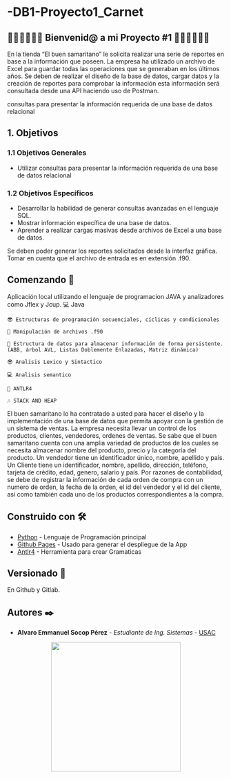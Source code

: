 # -DB1-Proyecto1_Carnet


  
## 🥇🥇🥇🤗🤗🤗  Bienvenid@ a mi Proyecto #1  🤗🤗🤗🥇🥇🥇 
En la tienda “El buen samaritano” le solicita realizar una serie de reportes en base a la información que poseen. La empresa ha utilizado un archivo de Excel para 
guardar todas las operaciones que se generaban en los últimos años.
Se deben de realizar el diseño de la base de datos, cargar datos y la creación de reportes para comprobar la información esta información será consultada desde una 
API haciendo uso de Postman.

consultas para presentar la información requerida de una base de datos  relacional

## 1. Objetivos
### 1.1 Objetivos Generales

- Utilizar consultas para presentar la información requerida de una base de datos relacional


### 1.2 Objetivos Específicos
- Desarrollar la habilidad de generar consultas avanzadas en el lenguaje SQL.
- Mostrar información específica de una base de datos.
- Aprender a realizar cargas masivas desde archivos de Excel a una base de datos.


Se deben poder generar los reportes solicitados desde la interfaz gráfica. Tomar en cuenta que el archivo de entrada es en extensión .f90.

## Comenzando 🚀

Aplicación local utilizando el lenguaje de programacion JAVA y analizadores como Jflex y Jcup.
    💻 Java
    
    😎 Estructuras de programación secuenciales, cíclicas y condicionales
    
    🎃 Manipulación de archivos .f90
    
    🎇 Estructura de datos para almacenar información de forma persistente. (ABB, árbol AVL, Listas Doblemente Enlazadas, Matriz dinámica)
    
    😎 Analisis Lexico y Sintactico
    
    💻 Analisis semantico

    🤖 ANTLR4
    
    🎶 STACK AND HEAP

El buen samaritano lo ha contratado a usted para hacer el diseño y la  implementación de una base de datos que permita apoyar con la gestión de un 
sistema de ventas. La empresa necesita llevar un control de los productos, clientes, vendedores, ordenes de ventas.
Se sabe que el buen samaritano cuenta con una amplia variedad de productos de los cuales se necesita almacenar nombre del producto, precio y la categoría del 
producto.
Un vendedor tiene un identificador único, nombre, apellido y país. Un Cliente tiene un identificador, nombre, apellido, dirección, teléfono, tarjeta de crédito, edad, 
genero, salario y país.
Por razones de contabilidad, se debe de registrar la información de cada orden de compra con un numero de orden, la fecha de la orden, el id del vendedor y el id del 
cliente, así como también cada uno de los productos correspondientes a la compra.


## Construido con 🛠️

* [Python](https://www.python.org) - Lenguaje de Programación principal
* [Github Pages](https://pages.github.com) - Usado para generar el despliegue de la App
* [Antlr4](https://www.antlr.org) - Herramienta para crear Gramaticas

## Versionado 📌
En Github y Gitlab.

## Autores ✒️

* **Alvaro Emmanuel Socop Pérez** - *Estudiante de Ing. Sistemas* - [USAC](https://github.com/Alvaro-SP)
<p align="center"> 
  <a href="#"><img src="https://c.tenor.com/sTFc7j1xRJ0AAAAC/doge-dancing-doge.gif" width="300px"/></a>
</p>
